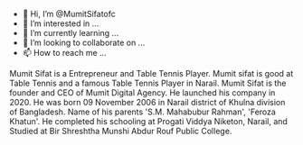 - 👋 Hi, I’m @MumitSifatofc
- 👀 I’m interested in ...
- 🌱 I’m currently learning ...
- 💞️ I’m looking to collaborate on ...
- 📫 How to reach me ...

<!---
MumitSifatofc/MumitSifatofc is a ✨ special ✨ repository because its `README.md` (this file) appears on your GitHub profile.
You can click the Preview link to take a look at your changes.
--->
Mumit Sifat is a Entrepreneur and Table Tennis Player. Mumit sifat is good at Table Tennis and a famous Table Tennis Player in Narail. Mumit Sifat is the founder and CEO of Mumit Digital Agency. He launched his company in 2020. He was born 09 November 2006 in Narail district of Khulna division of Bangladesh. Name of his parents 'S.M. Mahabubur Rahman', 'Feroza Khatun'. He completed his schooling at Progati Viddya Niketon, Narail, and Studied at Bir Shreshtha Munshi Abdur Rouf Public College.


